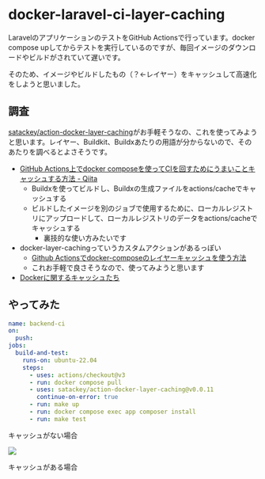 # docker-laravel-ci-layer-caching

LaravelのアプリケーションのテストをGitHub Actionsで行っています。docker compose upしてからテストを実行しているのですが、毎回イメージのダウンロードやビルドがされていて遅いです。

そのため、イメージやビルドしたもの（？←レイヤー）をキャッシュして高速化をしようと思いました。

## 調査

[satackey/action-docker-layer-caching](https://github.com/satackey/action-docker-layer-caching)がお手軽そうなの、これを使ってみようと思います。レイヤー、Buildkit、Buildxあたりの用語が分からないので、そのあたりを調べるとよさそうです。

- [GitHub Actions上でdocker composeを使ってCIを回すためにうまいことキャッシュする方法 - Qiita](https://qiita.com/yu-ichiro/items/c1a1248c0cdeeb0e6b42)
  - Buildxを使ってビルドし、Buildxの生成ファイルをactions/cacheでキャッシュする
  - ビルドしたイメージを別のジョブで使用するために、ローカルレジストリにアップロードして、ローカルレジストリのデータをactions/cacheでキャッシュする
    - 裏技的な使い方みたいです
- docker-layer-cachingっていうカスタムアクションがあるっぽい
  - [Github Actionsでdocker-composeのレイヤーキャッシュを使う方法](https://zenn.dev/fujisawa33/articles/94fe522852ad22)
  - これお手軽で良さそうなので、使ってみようと思います
- [Dockerに関するキャッシュたち](https://zenn.dev/masibw/articles/57a47a7381b9b3)

## やってみた

```yaml
name: backend-ci
on:
  push:
jobs:
  build-and-test:
    runs-on: ubuntu-22.04
    steps:
      - uses: actions/checkout@v3
      - run: docker compose pull
      - uses: satackey/action-docker-layer-caching@v0.0.11
        continue-on-error: true
      - run: make up
      - run: docker compose exec app composer install
      - run: make test
```

キャッシュがない場合

![](https://i.gyazo.com/e7362cac92971c392d9ec1e092b4fdbc.png)

キャッシュがある場合

![]()
